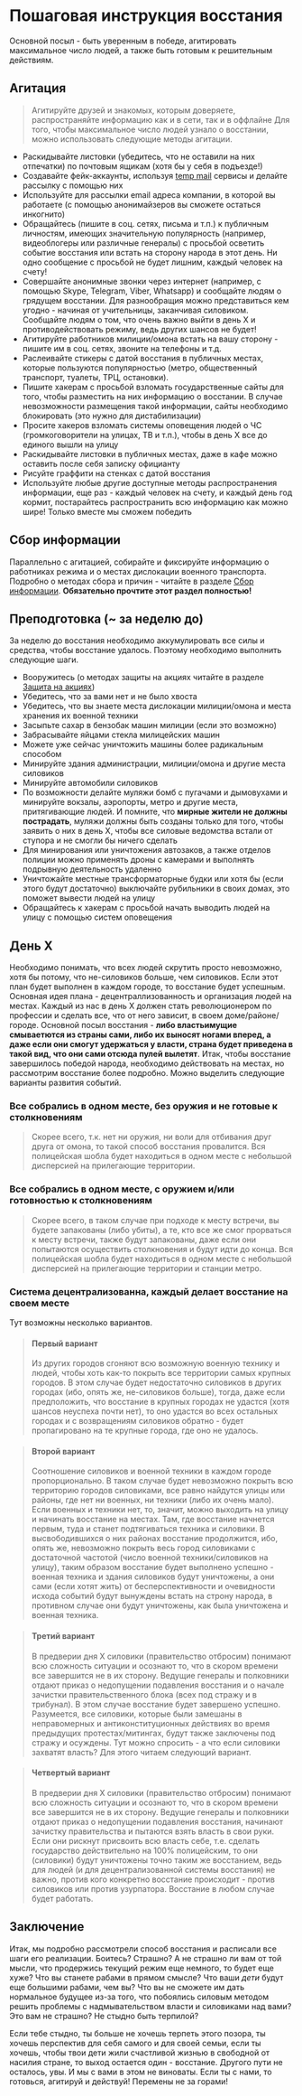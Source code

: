# Пошаговая инструкция восстания
Основной посыл - быть уверенным в победе, агитировать максимальное число людей, а также быть готовым к решительным действиям.

## Агитация
> Агитируйте друзей и знакомых, которым доверяете, распространяйте информацию как и в сети, так и в оффлайне
Для того, чтобы максимальное число людей узнало о восстании, можно использовать следующие методы агитации.

* Раскидывайте листовки (убедитесь, что не оставили на них отпечатки) по почтовым ящикам (хотя бы у себя в подъезде!)
* Создавайте фейк-аккаунты, используя [temp mail](https://temp-mail.org) сервисы и делайте рассылку с помощью них
* Используйте для рассылки email адреса компании, в которой вы работаете (с помощью анонимайзеров вы сможете остаться инкогнито)
* Обращайтесь (пишите в соц. сетях, письма и т.п.) к публичным личностям, имеющих значительную популярность (например, видеоблогеры или различные генералы) с просьбой осветить событие восстания или встать на сторону народа в этот день. Ни одно сообщение с просьбой не будет лишним, каждый человек на счету!
* Совершайте анонимные звонки через интернет (например, с помощью Skype, Telegram, Viber, Whatsapp) и сообщайте людям о грядущем восстании. Для разнообращия можно представиться кем угодно - начиная от учительницы, заканчивая силовиком. Сообщайте людям о том, что очень важно выйти в день X и противодействовать режиму, ведь других шансов не будет!
* Агитируйте работников милиции/омона встать на вашу сторону - пишите им в соц. сетях, звоните на телефоны и т.д.
* Раслеивайте стикеры с датой восстания в публичных местах, которые пользуются популярностью (метро, общественный транспорт, туалеты, ТРЦ, остановки).
* Пишите хакерам с просьбой взломать государственные сайты для того, чтобы разместить на них информацию о восстании. В случае невозможности размещения такой информации, сайты необходимо блокировать (это нужно для дистабилизации)
* Просите хакеров взломать системы оповещения людей о ЧС (громкоговорители на улицах, ТВ и т.п.), чтобы в день X все до единого вышли на улицу
* Раскидывайте листовки в публичных местах, даже в кафе можно оставить после себя записку официанту
* Рисуйте граффити на стенках с датой восстания
* Используйте любые другие доступные методы распространения информации, еще раз - каждый человек на счету, и каждый день год кормит, постарайтесь распространить всю информацию как можно шире! Только вместе мы сможем победить

## Сбор информации
Параллельно с агитацией, собирайте и фиксируйте информацию о работниках режима и о местах дислокации военного транспорта. Подробно о методах сбора и причин - читайте в разделе [Сбор информации](https://coderevolutionary.github.io/). **Обязательно прочтите этот раздел полностью!**

## Преподготовка (~ за неделю до)
За неделю до восстания необходимо аккумулировать все силы и средства, чтобы восстание удалось.
Поэтому необходимо выполнить следующие шаги.
* Вооружитесь (о методах защиты на акциях читайте в разделе [Защита на акциях](https://coderevolutionary.github.io/protection-street))
* Убедитесь, что за вами нет и не было хвоста
* Убедитесь, что вы знаете места дислокации милиции/омона и места хранения их военной техники 
* Засыпьте сахар в бензобак машин милиции (если это возможно)
* Забрасывайте яйцами стекла милицейских машин
* Можете уже сейчас уничтожить машины более радикальным способом
* Минируйте здания администрации, милиции/омона и другие места силовиков
* Минируйте автомобили силовиков
* По возможности делайте муляжи бомб с пугачами и дымовухами и минируйте вокзалы, аэропорты, метро и другие места, притягивающие людей. И помните, что **мирные жители не должны пострадать**, муляжи должны быть созданы только для того, чтобы заявить о них в день X, чтобы все силовые ведомства встали от ступора и не смогли бы ничего сделать
* Для минирования или уничтожения автозаков, а также отделов полиции можно применять дроны с камерами и выполнять подрывную деятельность удаленно
* Уничтожайте местные трансформаторные будки или хотя бы (если этого будут достаточно) выключайте рубильники в своих домах, это поможет вывести людей на улицу 
* Обращайтесь к хакерам с просьбой начать выводить людей на улицу с помощью систем оповещения

## День X
Необходимо понимать, что всех людей скрутить просто невозможно, хотя бы потому, что не-силовиков больше, чем силовиков. Если этот план будет выполнен в каждом городе, то восстание будет успешным.
Основная идея плана - децентраллизованность и организация людей на местах. Каждый из нас в день X должен стать революционером по профессии и сделать все, что от него зависит, в своем доме/районе/городе. Основной посыл восстания - **либо властьимущие смываетются из страны сами, либо их выносят ногами вперед, а даже если они смогут удержаться у власти, страна будет приведена в такой вид, что они сами отсюда пулей вылетят**.
Итак, чтобы восстание завершилось победой народа, необходимо действовать на местах, но рассмотрим восстание более подробно. Можно выделить следующие варианты развития событий.
### Все собрались в одном месте, без оружия и не готовые к столкновениям
> Скорее всего, т.к. нет ни оружия, ни воли для отбивания друг друга от омона, то такой способ восстания провалится.
> Вся полицейская шобла будет находиться в одном месте с небольшой дисперсией на прилегающие территории.
### Все собрались в одном месте, с оружием и/или готовностью к столкновениям
> Скорее всего, в таком случае при подходе к месту встречи, вы будете запакованы (либо убиты), а те, кто все же смог прорваться к месту встречи, также будут запакованы, даже если они попытаются осуществить столкновения и будут идти до конца.
> Вся полицейская шобла будет находиться в одном месте с небольшой дисперсией на прилегающие территории и станции метро.
### Система децентрализованна, каждый делает восстание на своем месте
Тут возможны несколько вариантов.
> #### Первый вариант
> Из других городов сгоняют всю возможную военную технику и людей, чтобы хоть как-то покрыть все территории самых крупных городов. В этом случае будет недостаточно силовиков в других городах (ибо, опять же, не-силовиков больше), тогда, даже если предположить, что восстание в крупных городах не удастся (хотя шансов неуспеха почти нет), то оно удастся во всех остальных городах и с возвращениям силовиков обратно - будет пропагировано на те крупные города, где оно не удалось.

> #### Второй вариант
> Соотношение силовиков и военной техники в каждом городе пропорционально. В таком случае будет невозможно покрыть всю территорию городов силовиками, все равно найдутся улицы или районы, где нет ни военных, ни техники (либо их очень мало). Если военных и техники нет, то, значит, можно выходить на улицу и начинать восстание на местах. Там, где восстание начнется первым, туда и станет подтягиваться техника и силовики. В высвободившихся о них районах восстание продолжится, ибо, опять же, невозможно покрыть весь город силовиками с достаточной частотой (число военной техники/силовиков на улицу), таким образом восстание будет выполнено успешно - военная техника и здания силовиков будут уничтожены, а они сами (если хотят жить) от бесперспективности и очевидности исхода событий будут вынуждены встать на строну народа, в противном случае они будут уничтожены, как была уничтожена и военная техника.

> #### Третий вариант
> В предверии дня X силовики (правительство отбросим) понимают всю сложность ситуации и осознают то, что в скором времени все завершится не в их сторону. Ведущие генералы и полковники отдают приказ о недопущении подавления восстания и о начале зачистки правительственного блока (всех под стражу и в трибунал). В этом случае восстание будет завершено успешно. Разумеется, все силовики, которые были замешаны в неправомерных и антиконституционных действиях во время предыдущих протестах/митингах, будут также заключены под стражу и осуждены. Тут можно спросить - а что если силовики захватят власть? Для этого читаем следующий вариант.

> #### Четвертый вариант
> В предверии дня X силовики (правительство отбросим) понимают всю сложность ситуации и осознают то, что в скором времени все завершится не в их сторону. Ведущие генералы и полковники отдают приказ о недопущении подавления восстания, начинают зачистку правительства и пытаются взять власть в свои руки. Если они рискнут присвоить всю власть себе, т.е. сделать государство действительно на 100% полицейским, то они (силовики) будут уничтожены точно таким же восстанием, ведь для людей (и для децентрализованной системы восстания) не важно, против кого конкретно восстание происходит - против силовиков или против узурпатора. Восстание в любом случае будет работать.

## Заключение
Итак, мы подробно рассмотрели способ восстания и расписали все шаги его реализации. Боитесь? Страшно? А не страшно ли вам от той мысли, что продержись текущий режим еще немного, то будет еще хуже? Что вы станете рабами в прямом смысле? Что ваши *дети* будут еще большими рабами, чем вы? Что вы не сможете им дать нормальное будущее из-за того, что побоялись силовым методом решить проблемы с надмывательством власти и силовиками над вами? Это вам не страшно? Не стыдно быть терпилой?

Если тебе стыдно, ты больше не хочешь терпеть этого позора, ты хочешь перспектив для себя самого и для своей семьи, если ты хочешь, чтобы твои дети жили счастливой жизнью в свободной от насилия стране, то выход остается один - восстание. Другого пути не осталось, увы. И мы с вами в этом не виноваты. Если ты с нами, то готовься, агитируй и действуй! Перемены не за горами!
